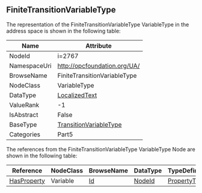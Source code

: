<!-- objecttype -->
## FiniteTransitionVariableType
  
<!-- end of text -->
The representation of the FiniteTransitionVariableType VariableType in the address space is shown in the following table:  

|Name|Attribute|
|---|---|
|NodeId|i=2767|
|NamespaceUri|http://opcfoundation.org/UA/|
|BrowseName|FiniteTransitionVariableType|
|NodeClass|VariableType|
|DataType|[LocalizedText](../../../Part3/DataTypes/LocalizedText/readme.md)|
|ValueRank|-1|
|IsAbstract|False|
|BaseType|[TransitionVariableType](../../../Part5/VariableTypes/TransitionVariableType/readme.md)|
|Categories|Part5|

The references from the FiniteTransitionVariableType VariableType Node are shown in the following table:  

|Reference|NodeClass|BrowseName|DataType|TypeDefinition|ModellingRule|
|---|---|---|---|---|---|
|[HasProperty](../../../Part3/ReferenceTypes/HasProperty/readme.md)|Variable|[Id](#Id)|[NodeId](../../../Part3/DataTypes/NodeId/readme.md)|[PropertyType](../../Part5/VariableTypes/PropertyType/readme.md)|[Mandatory](../../Objects/Mandatory/readme.md)|


